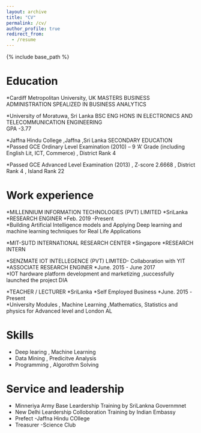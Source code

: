 ```yaml
---
layout: archive
title: "CV"
permalink: /cv/
author_profile: true
redirect_from:
  - /resume
---
```


{% include base_path %}

Education
======
*Cardiff Metropolitan University, UK                                                                                                      MASTERS BUSINESS ADMINISTRATION SPEALIZED IN BUSINESS ANALYTICS    

*University of Moratuwa, Sri Lanka                                                                                                        BSC ENG HONS IN ELECTRONICS AND TELECOMMUNICATION ENGINEERING                                                            
GPA -3.77 

*Jaffna Hindu College ,Jaffna ,Sri Lanka
SECONDARY EDUCATION                                                                                                                                       
  *Passed GCE Ordinary Level Examination (2010) – 9 ‘A’ Grade (including English Lit, ICT, Commerce) ,    District Rank 4    
  
  *Passed GCE Advanced Level Examination (2013) , Z-score   2.6668 , District Rank 4 ,  Island Rank 22

Work experience
======
*MILLENNIUM INFORMATION TECHNOLOGIES (PVT) LIMITED                                                                                         *SriLanka
  *RESEARCH ENGINER
  *Feb. 2019 -Present                                                                                                
  *Building Artificial Intelligence  models  and Applying Deep learning and machine learning techniques for  Real Life Applications 


*MIT-SUTD INTERNATIONAL RESEARCH CENTER                                                                                                     *Singapore
    *RESEARCH INTERN                                                                                                                     


*SENZMATE IOT INTELLEGENCE (PVT) LIMITED- Collaboration with YIT                                                                         
  *ASSOCIATE RESEARCH ENGINER
  *June. 2015 - June 2017                                                                                                  
  *IOT hardware platform development and marketizing ,successfully launched the project DIA  

*TEACHER / LECTURER
  *SriLanka 
  *Self Employed Business 
  *June. 2015 -Present                                                                                                 
  *University Modules , Machine Learning ,Mathematics, Statistics and physics  for Advanced level and London AL 

  
Skills
======
* Deep learing , Machine Learning 
* Data Mining , Predicitve Analysis
* Programming , Algorothm Solving


Service and leadership
======
* Minneriya Army Base Leardership Training by SriLankna Governmnet
* New Delhi Leardership Colloboration Training by Indian Embassy
* Prefect -Jaffna Hindu COllege
* Treasurer -Science Club

